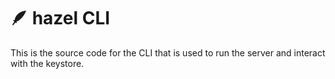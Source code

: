 # 🪶 hazel CLI
This is the source code for the CLI that is used to run the server and interact with the keystore.
